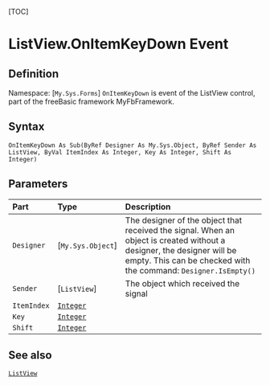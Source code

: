 [TOC]
# ListView.OnItemKeyDown Event

## Definition
Namespace: [`My.Sys.Forms`]
`OnItemKeyDown` is event of the ListView control, part of the freeBasic framework MyFbFramework.
## Syntax
```freeBasic
OnItemKeyDown As Sub(ByRef Designer As My.Sys.Object, ByRef Sender As ListView, ByVal ItemIndex As Integer, Key As Integer, Shift As Integer)
```

## Parameters

|Part|Type|Description|
| :------------ | :------------ | :------------ |
|`Designer`|[`My.Sys.Object`]|The designer of the object that received the signal. When an object is created without a designer, the designer will be empty. This can be checked with the command: `Designer.IsEmpty()`|
|`Sender`|[`ListView`]|The object which received the signal|
|`ItemIndex`|[`Integer`]("https://www.freebasic.net/wiki/KeyPgInteger")||
|`Key`|[`Integer`]("https://www.freebasic.net/wiki/KeyPgInteger")||
|`Shift`|[`Integer`]("https://www.freebasic.net/wiki/KeyPgInteger")||

## See also
[`ListView`](ListView.md)
